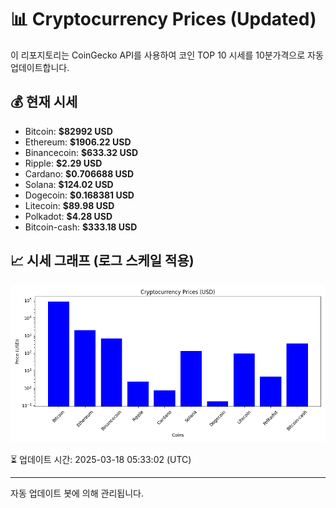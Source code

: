 
# 📊 Cryptocurrency Prices (Updated)

이 리포지토리는 CoinGecko API를 사용하여 코인 TOP 10 시세를 10분가격으로 자동 업데이트합니다.

## 💰 현재 시세
- Bitcoin: **$82992 USD**
- Ethereum: **$1906.22 USD**
- Binancecoin: **$633.32 USD**
- Ripple: **$2.29 USD**
- Cardano: **$0.706688 USD**
- Solana: **$124.02 USD**
- Dogecoin: **$0.168381 USD**
- Litecoin: **$89.98 USD**
- Polkadot: **$4.28 USD**
- Bitcoin-cash: **$333.18 USD**

## 📈 시세 그래프 (로그 스케일 적용)
![Crypto Prices](crypto_prices.png)

⏳ 업데이트 시간: 2025-03-18 05:33:02 (UTC)

---
자동 업데이트 봇에 의해 관리됩니다.
